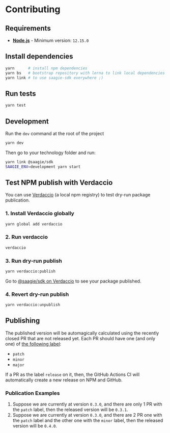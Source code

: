 # Contributing

## Requirements

* **[Node.js](https://nodejs.org/)** - Minimum version: `12.15.0`

## Install dependencies

```sh
yarn      # install npm dependencies
yarn bs   # bootstrap repository with lerna to link local dependencies
yarn link # to use saagie-sdk everywhere ;)
```

## Run tests

```sh
yarn test
```

## Development

Run the `dev` command at the root of the project

```sh
yarn dev
```

Then go to your technology folder and run:

```sh
yarn link @saagie/sdk
SAAGIE_ENV=development yarn start
```

## Test NPM publish with Verdaccio

You can use [Verdaccio](https://verdaccio.org/) (a local npm registry) to test dry-run package publication.

### 1. Install Verdaccio globally

```sh
yarn global add verdaccio
```

### 2. Run verdaccio

```sh
verdaccio
```

### 3. Run dry-run publish

```sh
yarn verdaccio:publish
```

Go to [@saagie/sdk on Verdaccio](http://localhost:4873/-/web/detail/@saagie/sdk) to see your package published.

### 4. Revert dry-run publish

```sh
yarn verdaccio:unpublish
```

## Publishing

The published version will be automagically calculated using the recently closed
PR that are not released yet.
Each PR should have one (and only one) of
[the following label](https://github.com/saagie/sdk/labels?q=major.minor.patch):

* `patch`
* `minor`
* `major`

If a PR as the label `release` on it, then, the GitHub Actions CI will
automatically create a new release on NPM and GitHub.

### Publication Examples

1. Suppose we are currently at version `0.3.0`, and there are only 1 PR with the
   `patch` label, then the released version will be `0.3.1`.
2. Suppose we are currently at version `0.3.0`, and there are 2 PR one with the
   `patch` label and the other one with the `minor` label, then the released
   version will be `0.4.0`.
